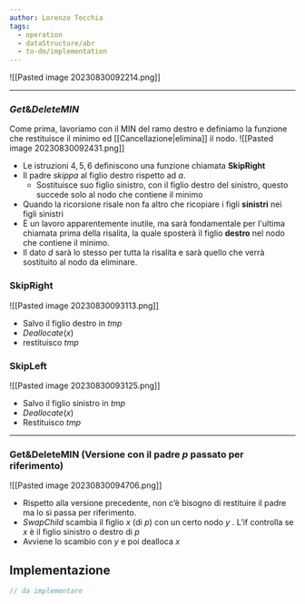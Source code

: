 ```yaml
---
author: Lorenzo Tecchia
tags:
  - operation
  - dataStructure/abr
  - to-do/implementation
---
```

![[Pasted image 20230830092214.png]]

---
### $Get\&DeleteMIN$
Come prima, lavoriamo con il MIN del ramo destro e definiamo la funzione che restituisce il minimo ed [[Cancellazione|elimina]] il nodo.
![[Pasted image 20230830092431.png]]
- Le istruzioni $4,5,6$ definiscono una funzione chiamata $\textbf{SkipRight}$
- Il padre $skippa$ al figlio destro rispetto ad $a$.
	- Sostituisce suo figlio sinistro, con il figlio destro del sinistro, questo succede solo al nodo che contiene il minimo 
- Quando la ricorsione risale non fa altro che ricopiare i figli **sinistri** nei figli sinistri
- È un lavoro apparentemente inutile, ma sarà fondamentale per l'ultima chiamata prima della risalita, la quale sposterà il figlio **destro** nel nodo che contiene il minimo. 
- Il dato $d$ sarà lo stesso per tutta la risalita e sarà quello che verrà sostituito al nodo da eliminare. 
### $\textbf{SkipRight}$
![[Pasted image 20230830093113.png]]
- Salvo il figlio destro in $tmp$
- $Deallocate(x)$
- restituisco $tmp$
### $\textbf{SkipLeft}$
![[Pasted image 20230830093125.png]]
- Salvo il figlio sinistro in $tmp$
- $Deallocate(x)$
- Restituisco $tmp$
---
### $\textbf{Get\&DeleteMIN}$ (Versione con il padre $p$ passato per riferimento)
![[Pasted image 20230830094706.png]]
- Rispetto alla versione precedente, non c’è bisogno di restituire il padre ma lo si passa per riferimento.
 - $SwapChild$ scambia il figlio $x$ (di $p$) con un certo nodo $y$ . L’if controlla se $x$ è il figlio sinistro o destro di $p$  
- Avviene lo scambio con $y$ e poi dealloca $x$


## Implementazione
```C
// da implementare
```
